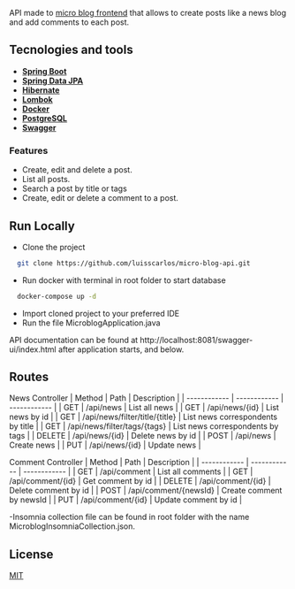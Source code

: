 
API made to [micro blog frontend](https://github.com/luisscarlos/micro-blog-web) that allows to create posts like a news blog and add comments to each post.


## Tecnologies and tools

 - **[Spring Boot](https://spring.io/projects/spring-boot)**
 - **[Spring Data JPA](https://spring.io/projects/spring-data-jpa#overview)** 
- **[Hibernate](https://hibernate.org/orm/)**
- **[Lombok](https://projectlombok.org/)**
- **[Docker](https://www.docker.com/)**
- **[PostgreSQL](https://www.postgresql.org/)**
- **[Swagger](https://swagger.io/)**


### Features
- Create, edit and delete a post.
- List all posts.
- Search a post by title or tags
- Create, edit or delete a comment to a post.


## Run Locally

- Clone the project

```bash
  git clone https://github.com/luisscarlos/micro-blog-api.git
```
- Run docker with terminal in root folder to start database
```bash
  docker-compose up -d
```

- Import cloned project to your preferred IDE
- Run the file MicroblogApplication.java

API documentation can be found at http://localhost:8081/swagger-ui/index.html after application starts, and below.

## Routes
News Controller
| Method  | Path  | Description  |
| ------------ | ------------ | ------------ |
| GET  |  /api/news | List all news |
| GET  | /api/news/{id}  | List news by id  |
| GET  | /api/news/filter/title/{title}  | List news correspondents by title  |
| GET  | /api/news/filter/tags/{tags}  | List news correspondents by tags  |
| DELETE  | /api/news/{id}  | Delete news by id  |
| POST  | /api/news  | Create news  |
| PUT  | /api/news/{id}  | Update news  |

Comment Controller
| Method  | Path  | Description  |
| ------------ | ------------ | ------------ |
| GET  | /api/comment  | List all comments  |
| GET  | /api/comment/{id}  | Get comment by id  |
| DELETE  | /api/comment/{id}  | Delete comment by id  |
| POST  | /api/comment/{newsId}  | Create comment by newsId  |
| PUT  | /api/comment/{id}  | Update comment by id  |

-Insomnia collection file can be found in root folder with the name MicroblogInsomniaCollection.json.
## License

[MIT](https://choosealicense.com/licenses/mit/)

